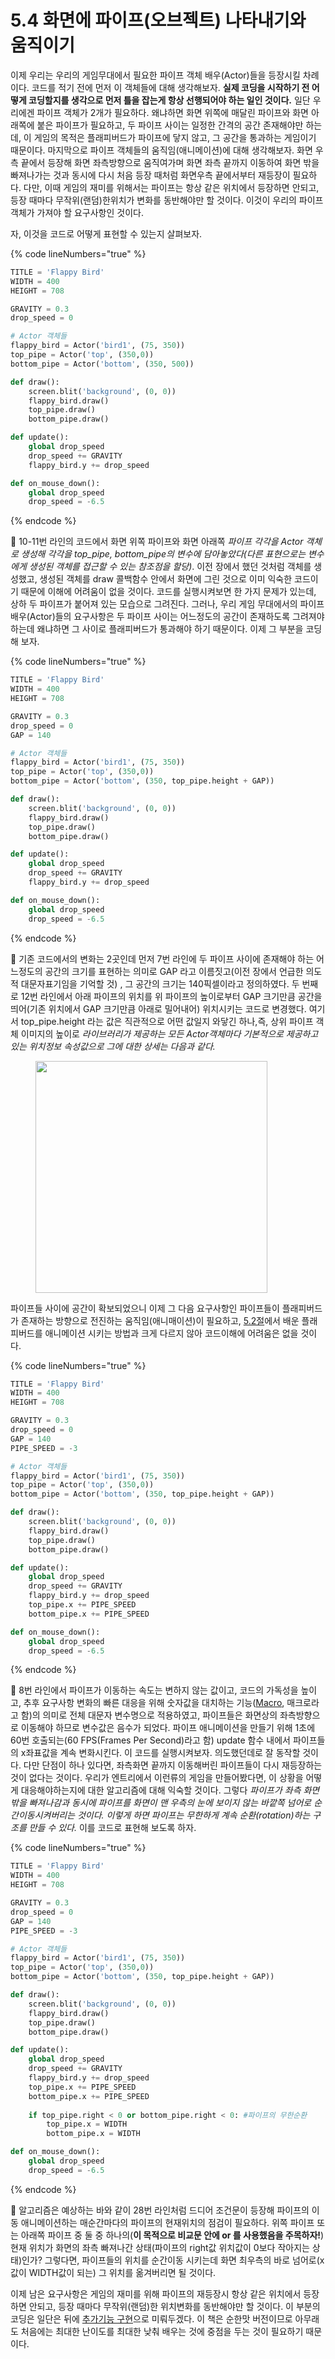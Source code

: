 # 5.4 화면에 파이프(오브젝트) 나타내기와 움직이기

이제 우리는 우리의 게임무대에서 필요한 파이프 객체 배우(Actor)들을 등장시킬 차례이다. 코드를 적기 전에 먼저 이 객체들에 대해 생각해보자. **실제 코딩을 시작하기 전 어떻게 코딩할지를 생각으로 먼저 틀을 잡는게 항상 선행되어야 하는 일인 것이다.** 일단 우리에겐 파이프 객체가 2개가 필요하다. 왜냐하면 화면 위쪽에 매달린 파이프와 화면 아래쪽에 붙은 파이프가 필요하고, 두 파이프 사이는 일정한 간격의 공간 존재해야만 하는데, 이 게임의 목적은 플래피버드가 파이프에 닿지 않고, 그 공간을 통과하는 게임이기 때문이다. 마지막으로 파이프 객체들의 움직임(애니메이션)에 대해 생각해보자. 화면 우측 끝에서 등장해 화면 좌측방향으로 움직여가며 화면 좌측 끝까지 이동하여 화면 밖을 빠져나가는 것과 동시에 다시 처음 등장 때처럼 화면우측 끝에서부터 재등장이 필요하다. 다만, 이때 게임의 재미를 위해서는 파이프는 항상 같은 위치에서 등장하면 안되고, 등장 때마다 무작위(랜덤)한위치가 변화를 동반해야만 할 것이다. 이것이 우리의 파이프 객체가 가져야 할 요구사항인 것이다.&#x20;

자, 이것을 코드로 어떻게 표현할 수 있는지 살펴보자.

{% code lineNumbers="true" %}
```python
TITLE = 'Flappy Bird'
WIDTH = 400
HEIGHT = 708

GRAVITY = 0.3
drop_speed = 0

# Actor 객체들
flappy_bird = Actor('bird1', (75, 350))
top_pipe = Actor('top', (350,0))
bottom_pipe = Actor('bottom', (350, 500))

def draw():
    screen.blit('background', (0, 0))
    flappy_bird.draw()
    top_pipe.draw()
    bottom_pipe.draw()

def update():
    global drop_speed
    drop_speed += GRAVITY
    flappy_bird.y += drop_speed

def on_mouse_down():
    global drop_speed
    drop_speed = -6.5
```
{% endcode %}

:1234: 10-11번 라인의 코드에서 화면 위쪽 파이프와 화면 아래쪽 _파이프 각각을 Actor 객체로 생성해 각각을 top\_pipe, bottom\_pipe의 변수에 담아놓았다(다른 표현으로는 변수에게 생성된 객체를 접근할 수 있는 참조점을 할당)_. 이전 장에서 했던 것처럼 객체를 생성했고, 생성된 객체를 draw 콜백함수 안에서 화면에 그린 것으로 이미 익숙한 코드이기 때문에 이해에 어려움이 없을 것이다. 코드를 실행시켜보면 한 가지 문제가 있는데, 상하 두 파이프가 붙어져 있는 모습으로 그려진다. 그러나, 우리 게임 무대에서의 파이프 배우(Actor)들의 요구사항은 두 파이프 사이는 어느정도의 공간이 존재하도록 그려져야 하는데 왜냐하면 그 사이로 플래피버드가 통과해야 하기 때문이다. 이제 그 부분을 코딩해 보자.

{% code lineNumbers="true" %}
```python
TITLE = 'Flappy Bird'
WIDTH = 400
HEIGHT = 708

GRAVITY = 0.3
drop_speed = 0
GAP = 140

# Actor 객체들
flappy_bird = Actor('bird1', (75, 350))
top_pipe = Actor('top', (350,0))
bottom_pipe = Actor('bottom', (350, top_pipe.height + GAP))

def draw():
    screen.blit('background', (0, 0))
    flappy_bird.draw()
    top_pipe.draw()
    bottom_pipe.draw()

def update():
    global drop_speed
    drop_speed += GRAVITY
    flappy_bird.y += drop_speed

def on_mouse_down():
    global drop_speed
    drop_speed = -6.5
```
{% endcode %}

:1234: 기존 코드에서의 변화는 2곳인데 먼저 7번 라인에 두 파이프 사이에 존재해야 하는 어느정도의 공간의 크기를 표현하는 의미로 GAP 라고 이름짓고(이전 장에서 언급한 의도적 대문자표기임을 기억할 것) , 그 공간의 크기는 140픽셀이라고 정의하였다. 두 번째로 12번 라인에서 아래 파이프의 위치를 위 파이프의 높이로부터 GAP 크기만큼 공간을 띄어(기존 위치에서 GAP 크기만큼 아래로 밀어내어) 위치시키는 코드로 변경했다. 여기서 top\_pipe.height 라는 값은 직관적으로 어떤 값일지 와닿긴 하나,즉, 상위 파이프 객체 이미지의 높이로 _라이브러리가 제공하는 모든 Actor객체마다 기본적으로 제공하고 있는 위치정보 속성값으로 그에 대한 상세는 다음과 같다._&#x20;

<figure><img src="../.gitbook/assets/image (21).png" alt="" width="371"><figcaption></figcaption></figure>

파이프들 사이에 공간이 확보되었으니 이제 그 다음 요구사항인 파이프들이 플래피버드가 존재하는 방향으로 전진하는 움직임(애니매이션)이 필요하고, [5.2절](5.2_flying.md)에서 배운 플래피버드를 애니메이션 시키는 방법과 크게 다르지 않아 코드이해에 어려움은 없을 것이다.

{% code lineNumbers="true" %}
```python
TITLE = 'Flappy Bird'
WIDTH = 400
HEIGHT = 708

GRAVITY = 0.3
drop_speed = 0
GAP = 140
PIPE_SPEED = -3

# Actor 객체들
flappy_bird = Actor('bird1', (75, 350))
top_pipe = Actor('top', (350,0))
bottom_pipe = Actor('bottom', (350, top_pipe.height + GAP))

def draw():
    screen.blit('background', (0, 0))
    flappy_bird.draw()
    top_pipe.draw()
    bottom_pipe.draw()

def update():
    global drop_speed
    drop_speed += GRAVITY
    flappy_bird.y += drop_speed
    top_pipe.x += PIPE_SPEED
    bottom_pipe.x += PIPE_SPEED

def on_mouse_down():
    global drop_speed
    drop_speed = -6.5
```
{% endcode %}

:1234: 8번 라인에서 파이프가 이동하는 속도는 변하지 않는 값이고, 코드의 가독성을 높이고, 추후 요구사항 변화의 빠른 대응을 위해 숫자값을 대치하는 기능([Macro](https://ko.wikipedia.org/wiki/%EB%A7%A4%ED%81%AC%EB%A1%9C_\(%EC%BB%B4%ED%93%A8%ED%84%B0_%EA%B3%BC%ED%95%99\)), 매크로라고 함)의 의미로 전체 대문자 변수명으로 적용하였고, 파이프들은 화면상의 좌측방향으로 이동해야 하므로 변수값은 음수가 되었다. 파이프 애니메이션을 만들기 위해 1초에 60번 호출되는(60 FPS(Frames Per Second)라고 함) update 함수 내에서 파이프들의 x좌표값을 계속 변화시킨다. 이 코드를 실행시켜보자. 의도했던데로 잘 동작할 것이다. 다만 단점이 하나 있다면, 좌측화면 끝까지 이동해버린 파이프들이 다시 재등장하는 것이 없다는 것이다. 우리가 엔트리에서 이런류의 게임을 만들어봤다면, 이 상황을 어떻게 대응해야하는지에 대한 알고리즘에 대해 익숙할 것이다. 그렇다 _파이프가 좌측 화면밖을 빠져나감과 동시에 파이프를 화면이 맨 우측의 눈에 보이지 않는 바깥쪽 넘어로 순간이동시켜버리는 것이다. 이렇게 하면 파이프는 무한하게 계속 순환(rotation)하는 구조를 만들 수 있다._ 이를 코드로 표현해 보도록 하자.

{% code lineNumbers="true" %}
```python
TITLE = 'Flappy Bird'
WIDTH = 400
HEIGHT = 708

GRAVITY = 0.3
drop_speed = 0
GAP = 140
PIPE_SPEED = -3

# Actor 객체들
flappy_bird = Actor('bird1', (75, 350))
top_pipe = Actor('top', (350,0))
bottom_pipe = Actor('bottom', (350, top_pipe.height + GAP))

def draw():
    screen.blit('background', (0, 0))
    flappy_bird.draw()
    top_pipe.draw()
    bottom_pipe.draw()

def update():
    global drop_speed
    drop_speed += GRAVITY
    flappy_bird.y += drop_speed
    top_pipe.x += PIPE_SPEED
    bottom_pipe.x += PIPE_SPEED
    
    if top_pipe.right < 0 or bottom_pipe.right < 0: #파이프의 무한순환
        top_pipe.x = WIDTH
        bottom_pipe.x = WIDTH

def on_mouse_down():
    global drop_speed
    drop_speed = -6.5
```
{% endcode %}

:1234: 알고리즘은 예상하는 바와 같이 28번 라인처럼 드디어 조건문이 등장해 파이프의 이동 애니메이션하는 매순간마다의 파이프의 현재위치의 점검이 필요하다. 위쪽 파이프 또는 아래쪽 파이프 중 둘 중 하나의(**이 목적으로 비교문 안에 or 를 사용했음을 주목하자!**) 현재 위치가 화면의 좌측 빠져나간 상태(파이프의 right값 위치값이 0보다 작아지는 상태)인가? 그렇다면, 파이프들의 위치를 순간이동 시키는데 화면 최우측의 바로 넘어로(x값이 WIDTH값이 되는) 그 위치를 옮겨버리면 될 것이다.

이제 남은 요구사항은 게임의 재미를 위해 파이프의 재등장시 항상 같은 위치에서 등장하면 안되고, 등장 때마다 무작위(랜덤)한 위치변화를 동반해야만 할 것이다. 이 부분의 코딩은 일단은 뒤에 [추가기능 구현](5.7_pipe_random.md)으로 미뤄두겠다. 이 책은 순한맛 버전이므로 아무래도 처음에는 최대한 난이도를 최대한 낮춰 배우는 것에 중점을 두는 것이 필요하기 때문이다.
